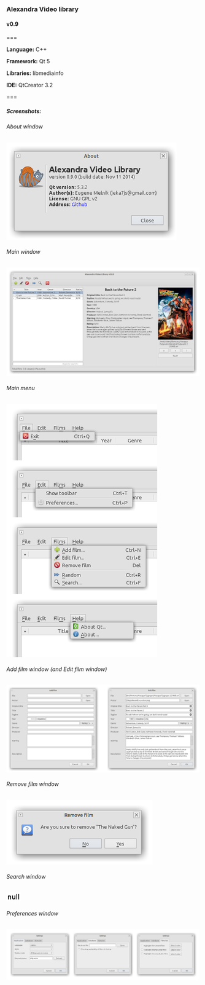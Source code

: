 ### Alexandra Video library
#### v0.9

===

**Language:** C++

**Framework:** Qt 5

**Libraries:** libmediainfo

**IDE:** QtCreator 3.2

===

##### Screenshots:

###### About window
![About window](/doc/screenshots/00_AboutWindow.png "About window")

###### Main window
![Main window](/doc/screenshots/01_MainWindow.png "Main window")

###### Main menu
![Main menu](/doc/screenshots/02_MainMenu.png "Main menu")

###### Add film window (and Edit film window)
![Add and Edit film window](/doc/screenshots/03_AddEditFilmWindow.png "Add and Edit film window")

###### Remove film window
![Remove film window](/doc/screenshots/04_RemoveFilmWindow.png "Remove film window")

###### Search window
![Search window](/doc/screenshots/05_SearchWindow.png "Search window")

###### Preferences window
![Preferences window](/doc/screenshots/06_PreferencesWindow.png "Preferences window")

